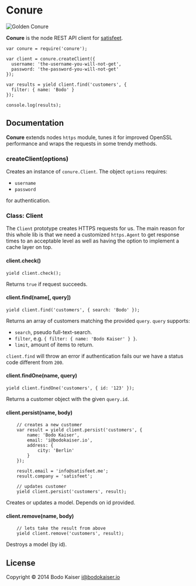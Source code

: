 # Conure

![Golden Conure](http://bit.ly/U2RBgE)

**Conure** is the node REST API client for [satisfeet](https://satisfeet.me).

    var conure = require('conure');

    var client = conure.createClient({
      username: 'the-username-you-will-not-get',
      password: 'the-password-you-will-not-get'
    });

    var results = yield client.find('customers', {
      filter: { name: 'Bodo' }
    });

    console.log(results);

## Documentation

**Conure** extends nodes `https` module, tunes it for improved OpenSSL
performance and wraps the requests in some trendy methods.

### createClient(options)

Creates an instance of `conure.Client`. The object `options` requires:

* `username`
* `password`

for authentication.

### Class: Client

The `Client` prototype creates HTTPS requests for us. The main reason
for this whole lib is that we need a customized `https.Agent` to get
response times to an acceptable level as well as having the option to
implement a cache layer on top.

#### client.check()

    yield client.check();

Returns `true` if request succeeds.

#### client.find(name[, query])

    yield client.find('customers', { search: 'Bodo' });

Returns an array of customers matching the provided `query`. `query`
supports:

* `search`, pseudo full-text-search.
* `filter`, e.g. `{ filter: { name: 'Bodo Kaiser' } }`.
* `limit`, amount of items to return.

`client.find` will throw an error if authentication fails our we have a
status code different from `200`.

#### client.findOne(name, query)

    yield client.findOne('customers', { id: '123' });

Returns a customer object with the given `query.id`.

#### client.persist(name, body)

		// creates a new customer
		var result = yield client.persist('customers', {
			name: 'Bodo Kaiser',
			email: 'i@bodokaiser.io',
			address: {
				city: 'Berlin'
			}
		});

		result.email = 'info@satisfeet.me';
		result.company = 'satisfeet';

		// updates customer
		yield client.persist('customers', result);

Creates or updates a model. Depends on id provided.

#### client.remove(name, body)

		// lets take the result from above
		yield client.remove('customers', result);

Destroys a model (by id).

## License

Copyright © 2014 Bodo Kaiser <i@bodokaiser.io>
